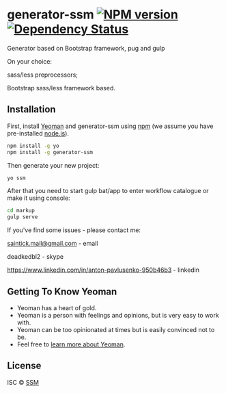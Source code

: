 # generator-ssm [![NPM version][npm-image]][npm-url] [![Dependency Status][daviddm-image]][daviddm-url]
 Generator based on Bootstrap framework, pug and gulp

 On your choice:

 sass/less preprocessors;

 Bootstrap sass/less framework based.

## Installation

First, install [Yeoman](http://yeoman.io) and generator-ssm using [npm](https://www.npmjs.com/) (we assume you have pre-installed [node.js](https://nodejs.org/)).

```bash
npm install -g yo
npm install -g generator-ssm
```

Then generate your new project:

```bash
yo ssm
```

After that you need to start gulp bat/app to enter workflow catalogue or make it using console:

```bash
cd markup
gulp serve
```

 If you've find some issues - please contact me:

 saintick.mail@gmail.com - email

 deadkedbl2 - skype

 https://www.linkedin.com/in/anton-pavlusenko-950b46b3 - linkedin

## Getting To Know Yeoman

 * Yeoman has a heart of gold.
 * Yeoman is a person with feelings and opinions, but is very easy to work with.
 * Yeoman can be too opinionated at times but is easily convinced not to be.
 * Feel free to [learn more about Yeoman](http://yeoman.io/).

## License

ISC © [SSM]()


[npm-image]: https://badge.fury.io/js/generator-ssm.svg
[npm-url]: https://npmjs.org/package/generator-ssm
[travis-image]: https://travis-ci.org/ssmWebExpert/generator-ssm.svg?branch=master
[travis-url]: https://travis-ci.org/ssmWebExpert/generator-ssm
[daviddm-image]: https://david-dm.org/ssmWebExpert/generator-ssm.svg?theme=shields.io
[daviddm-url]: https://david-dm.org/ssmWebExpert/generator-ssm
